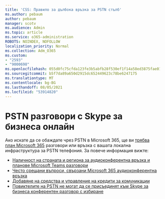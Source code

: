 ```yaml
---
title: 'CSS: Правило за дълбока връзка за PSTN стълб'
ms.author: pebaum
author: pebaum
manager: scotv
ms.audience: Admin
ms.topic: article
ms.service: o365-administration
ROBOTS: NOINDEX, NOFOLLOW
localization_priority: Normal
ms.collection: Adm_O365
ms.custom:
- "2593"
- "9000698"
ms.openlocfilehash: 055d0fc75cfda123fe3b5abfb28f530ef1f14a58ed3875fae01fc41c50e7ca84
ms.sourcegitcommit: b5f7da89a650d2915dc652449623c78be6247175
ms.translationtype: MT
ms.contentlocale: bg-BG
ms.lasthandoff: 08/05/2021
ms.locfileid: "53914820"
---
```

# <a name="pstn-calling-with-skype-for-business-online"></a>PSTN разговори с Skype за бизнеса онлайн

Ако искате да се обаждате чрез PSTN в Microsoft 365, ще ви [трябва план Microsoft 365](https://docs.microsoft.com/microsoftteams/what-is-phone-system-in-office-365#more-about-calling-plans) разговори или връзка с вашата локална инфраструктура за PSTN телефония. За повече информация вижте:

- [Наличност на страната и региона за аудиоконферентна връзка и планове Microsoft Teams разговори](https://docs.microsoft.com/microsoftteams/country-and-region-availability-for-audio-conferencing-and-calling-plans/country-and-region-availability-for-audio-conferencing-and-calling-plans)
- [Често срещани въпроси, свързани Microsoft 365 аудиоконферентна връзка](https://docs.microsoft.com/microsoftteams/audio-conferencing-common-questions)
- [Добавяне на средства и управление на кредити за комуникации](https://docs.microsoft.com/microsoftteams/add-funds-and-manage-communications-credits)
- [Повиктелите на PSTN не могат да се присъединят към Skype за бизнеса конферентен разговор с избиране](https://docs.microsoft.com/SkypeForBusiness/troubleshoot/online-conferencing/pstn-callers-cant-join-dial-in-call)
